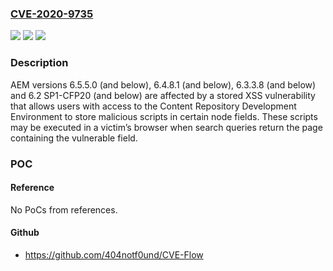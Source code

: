 ### [CVE-2020-9735](https://cve.mitre.org/cgi-bin/cvename.cgi?name=CVE-2020-9735)
![](https://img.shields.io/static/v1?label=Product&message=Experience%20Manager&color=blue)
![](https://img.shields.io/static/v1?label=Version&message=%3C%3D%206.5.5.0%20&color=brighgreen)
![](https://img.shields.io/static/v1?label=Vulnerability&message=Cross-site%20Scripting%20(XSS)%20(CWE-79)&color=brighgreen)

### Description

AEM versions 6.5.5.0 (and below), 6.4.8.1 (and below), 6.3.3.8 (and below) and 6.2 SP1-CFP20 (and below) are affected by a stored XSS vulnerability that allows users with access to the Content Repository Development Environment to store malicious scripts in certain node fields. These scripts may be executed in a victim’s browser when search queries return the page containing the vulnerable field.

### POC

#### Reference
No PoCs from references.

#### Github
- https://github.com/404notf0und/CVE-Flow

